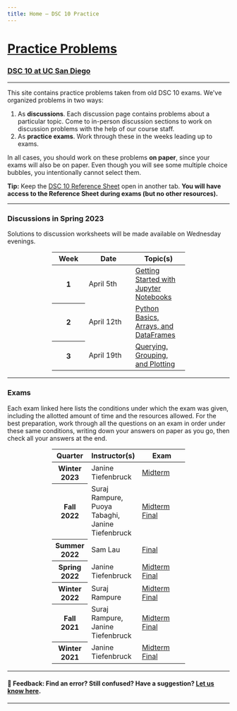 ```yaml
---
title: Home – DSC 10 Practice
---
```


<h1><a href=''>Practice Problems</a></h1>

<h3><a href='https://dsc10.com'>DSC 10 at UC San Diego</a></h3>

---

This site contains practice problems taken from old DSC 10 exams. We've organized problems in two ways:

1. As **discussions**. Each discussion page contains problems about a particular topic. Come to in-person discussion sections to work on discussion problems with the help of our course staff.
1. As **practice exams**. Work through these in the weeks leading up to exams.

In all cases, you should work on these problems **on paper**, since your exams will also be on paper. Even though you will see some multiple choice bubbles, you intentionally cannot select them.

**Tip:** Keep the [DSC 10 Reference Sheet](https://drive.google.com/file/d/1ky0Np67HS2O4LO913P-ing97SJG0j27n/view) open in another tab. **You will have access to the Reference Sheet during exams (but no other resources).**

<!-- <div class="alert alert-success" role="alert"><b>New</b>: In the solutions of most problems, you'll see a difficulty rating between 1 and 5 stars (⭐️ being the easiest and ⭐️⭐️⭐️⭐️⭐️ being the hardest). These ratings depend on the proportion of students that answered the problem correctly when it appeared in an exam. Measuring difficulty by student performance does not take into account the fact that different groups of students will perform differently on exams. With that said, the difficulty ratings should still help you gauge your preparedness for upcoming exams.</div> -->

---

### Discussions in Spring 2023

Solutions to discussion worksheets will be made available on Wednesday evenings.

<center>
<table class="table" style="width:60%">
    <colgroup>
       <col span="1" style="width: 25%;">
       <col span="1" style="width: 35%;">
       <col span="1" style="width: 40%;">
    </colgroup>
  <thead>
    <tr>
      <th scope="col">Week</th>
      <th scope="col">Date</th>
      <th scope="col">Topic(s)</th>
    </tr>
  </thead>
  <tbody>
    <tr>
      <th scope="row">1</th>
      <td>April 5th</td>
      <td><a href="http://datahub.ucsd.edu/user-redirect/git-sync?repo=https://github.com/dsc-courses/dsc10-2023-sp&subPath=discussion/disc01/disc01.ipynb">Getting Started with Jupyter Notebooks</a></td>
    </tr>
    <tr>
      <th scope="row">2</th>
      <td>April 12th</td>
      <td><a href="disc02/index.html">Python Basics, Arrays, and DataFrames</a></td>
    </tr>
    <tr>
      <th scope="row">3</th>
      <td>April 19th</td>
      <td><a href="disc03/index.html">Querying, Grouping, and Plotting</a></td>
    </tr>
    <!-- tr>
      <th scope="row">4</th>
      <td>February 1st</td>
      <td><a href="disc04/index.html">Functions, Subgroups, Merge, and Control Flow</a></td>
    </tr>
    <tr>
      <th scope="row">5</th>
      <td>February 8th</td>
      <td><a href="disc05/index.html">Probability and Simulation</a></td>
    </tr>
    <tr>
      <th scope="row">6</th>
      <td>February 15th</td>
      <td><a href="disc06/index.html">Hypothesis Testing</a></td>
    </tr>
    <tr>
      <th scope="row">7</th>
      <td>February 22nd</td>
      <td><a href="disc07/index.html">Hypothesis Testing and Permutation Testing</a></td>
    </tr>
     <tr>
      <th scope="row">8</th>
      <td>March 1st</td>
      <td><a href="disc08/index.html">Permutation Testing and Bootstrapping</a></td>
    </tr>
    <tr>
    <th scope="row">9</th>
    <td>March 8th</td>
    <td><a href="disc09/index.html">The Normal Distribution and the CLT</a></td>
    </tr> 
    <th scope="row">10</th>
    <td>March 15th</td>
    <td><a href="disc10/index.html">Regression</a></td> -->
    <!-- </tr> -->
    
  </tbody>
</table>
</center>


---

### Exams

Each exam linked here lists the conditions under which the exam was given, including the allotted amount of time and the resources allowed. For the best preparation, work through all the questions on an exam in order under these same conditions, writing down your answers on paper as you go, then check all your answers at the end.

<center>
<table class="table" style="width:60%">
    <colgroup>
       <col span="1" style="width: 25%;">
       <col span="1" style="width: 35%;">
       <col span="1" style="width: 40%;">
    </colgroup>
  <thead>
    <tr>
      <th scope="col">Quarter</th>
      <th scope="col">Instructor(s)</th>
      <th scope="col">Exam</th>
    </tr>
  </thead>
  <tbody>
    <tr>
      <th scope="row">Winter 2023</th>
      <td>Janine Tiefenbruck</td>
      <td><a href='wi23-midterm/index.html'>Midterm</a>
      </td>
    </tr>
    <tr>
      <th scope="row">Fall 2022</th>
      <td>Suraj Rampure, Puoya Tabaghi, Janine Tiefenbruck</td>
      <td><a href='fa22-midterm/index.html'>Midterm</a>
          <br>
          <a href='fa22-final/index.html'>Final</a>
      </td>
    </tr>
    <tr>
      <th scope="row">Summer 2022</th>
      <td>Sam Lau</td>
      <td><a href='su22-final/index.html'>Final</a>
      </td>
    </tr>
    <tr>
      <th scope="row">Spring 2022</th>
      <td>Janine Tiefenbruck</td>
      <td><a href='sp22-midterm/index.html'>Midterm</a>
          <br>
          <a href='sp22-final/index.html'>Final</a>
      </td>
    </tr>
    <tr>
      <th scope="row">Winter 2022</th>
      <td>Suraj Rampure</td>
      <td><a href='wi22-midterm/index.html'>Midterm</a>
          <br>
          <a href='wi22-final/index.html'>Final</a>
      </td>
    </tr>
    <tr>
      <th scope="row">Fall 2021</th>
      <td>Suraj Rampure, Janine Tiefenbruck</td>
      <td><a href='fa21-midterm/index.html'>Midterm</a>
          <br>
          <a href='fa21-final/index.html'>Final</a>
          </td>
    </tr>
    <tr>
      <th scope="row">Winter 2021</th>
      <td>Janine Tiefenbruck</td>
      <td><a href='wi21-midterm/index.html'>Midterm</a>
          <br>
          <a href='wi21-final/index.html'>Final</a>
      </td>
    </tr>
  </tbody>
</table>
</center>

---

#### 👋 Feedback: Find an error? Still confused? Have a suggestion? <a href="https://forms.gle/WZ71FchnXU1K154d7">Let us know here</u></a>.

---
